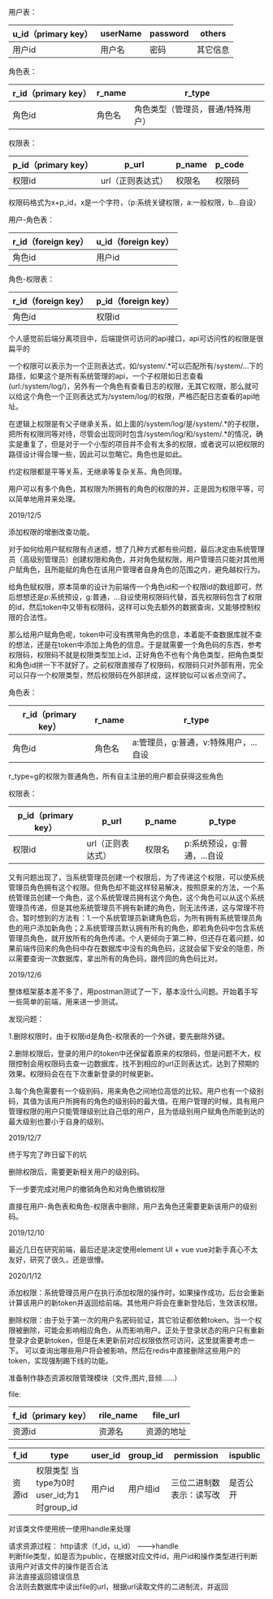 







用户表：

| u_id（primary key） | userName | password | others   |
| ------------------- | -------- | -------- | -------- |
| 用户id              | 用户名   | 密码     | 其它信息 |



角色表：

| r_id（primary key） | r_name | r_type                            |
| ------------------- | ------ | --------------------------------- |
| 角色id              | 角色名 | 角色类型（管理员，普通/特殊用户） |



权限表：

| p_id（primary key） | p_url             | p_name | p_code |
| ------------------- | ----------------- | ------ | ------ |
| 权限id              | url（正则表达式） | 权限名 | 权限码 |

权限码格式为x+p_id，x是一个字符，（p:系统关键权限，a:一般权限，b...自设）



用户-角色表：

| r_id（foreign key） | u_id（foreign key） |
| ------------------- | ------------------- |
| 角色id              | 用户id              |



角色-权限表：

| r_id（foreign key） | p_id（foreign key） |
| ------------------- | ------------------- |
| 角色id              | 权限id              |



个人感觉前后端分离项目中，后端提供可访问的api接口，api可访问性的权限是很扁平的

一个权限可以表示为一个正则表达式，如/system/.*可以匹配所有/system/...下的路径，如果这个是所有系统管理的api，一个子权限如日志查看(url:/system/log/)，另外有一个角色有查看日志的权限，无其它权限，那么就可以给这个角色一个正则表达式为/system/log/的权限，严格匹配日志查看的api地址。

在逻辑上权限是有父子继承关系，如上面的/system/log/是/system/.\*的子权限，把所有权限同等对待，尽管会出现同时包含/system/log/和/system/.\*的情况，确实是重复了，但是对于一个小型的项目并不会有太多的权限，或者说可以把权限的路径设计得合理一些，因此可以忽略它。角色也是如此。

约定权限都是平等关系，无继承等复杂关系，角色同理。

用户可以有多个角色，其权限为所拥有的角色的权限的并，正是因为权限平等，可以简单地用并来处理。





2019/12/5

添加权限的增删改查功能。

对于如何给用户赋权限有点迷惑，想了几种方式都有些问题，最后决定由系统管理员（高级别管理员）创建权限和角色，并对角色赋权限，用户管理员只能对其他用户赋角色，且所能赋的角色在该用户管理者自身角色的范围之内，避免越权行为。



给角色赋权限，原本简单的设计为前端传一个角色id和一个权限id的数组即可，然后想想还是p:系统预设，g:普通，...自设使用权限码代替，首先权限码包含了权限的id，然后token中又带有权限码，这样可以免去额外的数据查询，又能够控制权限的合法性。



那么给用户赋角色呢，token中可没有携带角色的信息，本着能不查数据库就不查的想法，还是在token中添加上角色的信息。于是就需要一个角色码的东西，参考权限码，权限码不就是权限类型加上id，正好角色不也有个角色类型，把角色类型和角色id拼一下不就好了。之前权限直接存了权限码，权限码只对外部有用，完全可以只存一个权限类型，然后权限码在外部拼成，这样貌似可以省点空间了。

角色表：

| r_id（primary key） | r_name | r_type                                |
| ------------------- | ------ | ------------------------------------- |
| 角色id              | 角色名 | a:管理员，g:普通，v:特殊用户，...自设 |

r_type=g的权限为普通角色，所有自主注册的用户都会获得这些角色



权限表：

| p_id（primary key） | p_url             | p_name | p_type                      |
| ------------------- | ----------------- | ------ | --------------------------- |
| 权限id              | url（正则表达式） | 权限名 | p:系统预设，g:普通，...自设 |



又有问题出现了，当系统管理员创建一个权限后，为了传递这个权限，可以使系统管理员角色拥有这个权限。但角色却不能这样轻易解决，按照原来的方法，一个系统管理员创建一个角色，这个系统管理员拥有这个角色，这个角色可以从这个系统管理员传递，但是其他系统管理员不拥有新建的角色，则无法传递，这与常理不符合。暂时想到的方法有：1.一个系统管理员新建角色后，为所有拥有系统管理员角色的用户添加新角色；2.系统管理员默认拥有所有的角色，即若角色码中包含系统管理员角色，就开放所有的角色传递。个人更倾向于第二种，但还存在着问题，如果前端传回来的角色码中存在数据库中没有的角色码，这就会留下安全的隐患，所以需要查询一次数据库，拿出所有的角色码，跟传回的角色码比对。



2019/12/6



整体框架基本差不多了，用postman测试了一下，基本没什么问题。开始着手写一些简单的前端，用来进一步测试。

发现问题：

1.删除权限时，由于权限id是角色-权限表的一个外键，要先删除外键。	

2.删除权限后，登录的用户的token中还保留着原来的权限码，但是问题不大，权限控制会用权限码去查一边数据库，找不到相应的url正则表达式，达到了预期的效果。权限码会在在下次重新登录的时候更新。

3.每个角色需要有一个级别码，用来角色之间地位高低的比较。用户也有一个级别码，其值为该用户所拥有的角色的级别码的最大值。在用户管理的时候，具有用户管理权限的用户只能管理级别比自己低的用户，且为低级别用户赋角色所能到达的最大级别也要小于自身的级别。



2019/12/7

终于写完了昨日留下的坑

删除权限后，需要更新相关用户的级别码。



下一步要完成对用户的撤销角色和对角色撤销权限

直接在用户-角色表和角色-权限表中删除，用户去角色还需要更新该用户的级别码。



2019/12/10

最近几日在研究前端，最后还是决定使用element UI + vue
vue对新手真心不太友好，研究了很久，还是很懵。

2020/1/12

添加权限：系统管理员用户在执行添加权限的操作时，如果操作成功，后台会重新计算该用户的新token并返回给前端。其他用户将会在重新登陆后，生效该权限。

删除权限：由于处于第一次的用户名密码验证，其它验证都依赖token。当一个权限被删除，可能会影响相应角色，从而影响用户。正处于登录状态的用户只有重新登录才会更新token，但是在未更新前对应权限依然可访问，这里就需要考虑一下。
可以查询出哪些用户将会被影响，然后在redis中直接删除这些用户的token，实现强制踢下线的功能。

准备制作静态资源权限管理模块（文件,图片,音频……）

file:

| f_id（primary key） | rile_name | file_url|
| ------------------- | ------ | ------------------------------------- |
| 资源id  | 资源名 | 资源的地址 |

| f_id | type | user_id | group_id|  permission | ispublic|
| ------------------- | ---------------------------- | -----|---------- | ------| ---|
| 资源id  | 权限类型 当type为0时user_id;为1时group_id| 用户id |用户组id|三位二进制数表示：读写改 | 是否公开|

对该类文件使用统一使用handle来处理

请求资源过程：
http请求（f_id，u_id） --->handle<br/>
判断file类型，如是否为public，在根据对应文件id，用户id和操作类型进行判断该用户对该文件的操作是否合法<br/>
非法直接返回错误信息<br/>
合法则去数据库中读出file的url，根据url读取文件的二进制流，并返回<br/>















